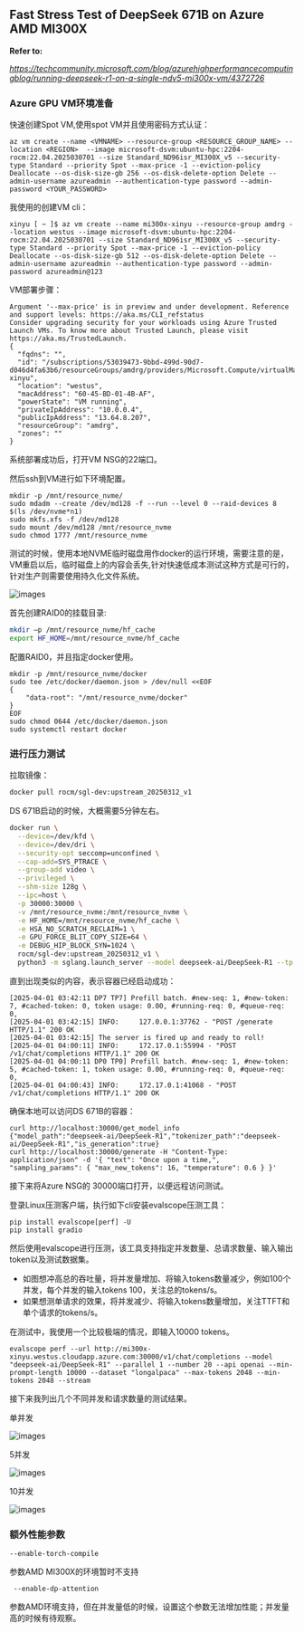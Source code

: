 ## Fast Stress Test of DeepSeek 671B on Azure AMD MI300X

**Refer to:**

*https://techcommunity.microsoft.com/blog/azurehighperformancecomputingblog/running-deepseek-r1-on-a-single-ndv5-mi300x-vm/4372726*

### Azure GPU VM环境准备

快速创建Spot VM,使用spot VM并且使用密码方式认证：

```
az vm create --name <VMNAME> --resource-group <RESOURCE_GROUP_NAME> --location <REGION>  --image microsoft-dsvm:ubuntu-hpc:2204-rocm:22.04.2025030701 --size Standard_ND96isr_MI300X_v5 --security-type Standard --priority Spot --max-price -1 --eviction-policy Deallocate --os-disk-size-gb 256 --os-disk-delete-option Delete --admin-username azureadmin --authentication-type password --admin-password <YOUR_PASSWORD>

```

我使用的创建VM cli：

```
xinyu [ ~ ]$ az vm create --name mi300x-xinyu --resource-group amdrg --location westus --image microsoft-dsvm:ubuntu-hpc:2204-rocm:22.04.2025030701 --size Standard_ND96isr_MI300X_v5 --security-type Standard --priority Spot --max-price -1 --eviction-policy Deallocate --os-disk-size-gb 512 --os-disk-delete-option Delete --admin-username azureadmin --authentication-type password --admin-password azureadmin@123
```

VM部署步骤：

```
Argument '--max-price' is in preview and under development. Reference and support levels: https://aka.ms/CLI_refstatus
Consider upgrading security for your workloads using Azure Trusted Launch VMs. To know more about Trusted Launch, please visit https://aka.ms/TrustedLaunch.
{
  "fqdns": "",
  "id": "/subscriptions/53039473-9bbd-499d-90d7-d046d4fa63b6/resourceGroups/amdrg/providers/Microsoft.Compute/virtualMachines/mi300x-xinyu",
  "location": "westus",
  "macAddress": "60-45-BD-01-4B-AF",
  "powerState": "VM running",
  "privateIpAddress": "10.0.0.4",
  "publicIpAddress": "13.64.8.207",
  "resourceGroup": "amdrg",
  "zones": ""
}
```

系统部署成功后，打开VM NSG的22端口。

然后ssh到VM进行如下环境配置。

```
mkdir -p /mnt/resource_nvme/
sudo mdadm --create /dev/md128 -f --run --level 0 --raid-devices 8 $(ls /dev/nvme*n1)  
sudo mkfs.xfs -f /dev/md128 
sudo mount /dev/md128 /mnt/resource_nvme 
sudo chmod 1777 /mnt/resource_nvme  
```

测试的时候，使用本地NVME临时磁盘用作docker的运行环境，需要注意的是，VM重启以后，临时磁盘上的内容会丢失,针对快速低成本测试这种方式是可行的，针对生产则需要使用持久化文件系统。

![images](https://github.com/xinyuwei-david/david-share/blob/master/Deep-Learning/Stress-Test-DeepSeek-671B-on-Azure-MI300X/images/1.png)

首先创建RAID0的挂载目录:

```bash
mkdir –p /mnt/resource_nvme/hf_cache 
export HF_HOME=/mnt/resource_nvme/hf_cache 
```

配置RAID0，并且指定docker使用。

```
mkdir -p /mnt/resource_nvme/docker 
sudo tee /etc/docker/daemon.json > /dev/null <<EOF 
{ 
    "data-root": "/mnt/resource_nvme/docker" 
} 
EOF 
sudo chmod 0644 /etc/docker/daemon.json 
sudo systemctl restart docker 
```

### 进行压力测试

拉取镜像：

```bash
docker pull rocm/sgl-dev:upstream_20250312_v1
```

DS 671B启动的时候，大概需要5分钟左右。

```bash
docker run \
  --device=/dev/kfd \
  --device=/dev/dri \
  --security-opt seccomp=unconfined \
  --cap-add=SYS_PTRACE \
  --group-add video \
  --privileged \
  --shm-size 128g \
  --ipc=host \
  -p 30000:30000 \
  -v /mnt/resource_nvme:/mnt/resource_nvme \
  -e HF_HOME=/mnt/resource_nvme/hf_cache \
  -e HSA_NO_SCRATCH_RECLAIM=1 \
  -e GPU_FORCE_BLIT_COPY_SIZE=64 \
  -e DEBUG_HIP_BLOCK_SYN=1024 \
  rocm/sgl-dev:upstream_20250312_v1 \
  python3 -m sglang.launch_server --model deepseek-ai/DeepSeek-R1 --tp 8 --trust-remote-code --chunked-prefill-size 131072 --enable-torch-comple --torch-compile-max-bs 256 --host 0.0.0.0 
```

直到出现类似的内容，表示容器已经启动成功：

```
[2025-04-01 03:42:11 DP7 TP7] Prefill batch. #new-seq: 1, #new-token: 7, #cached-token: 0, token usage: 0.00, #running-req: 0, #queue-req: 0, 
[2025-04-01 03:42:15] INFO:     127.0.0.1:37762 - "POST /generate HTTP/1.1" 200 OK
[2025-04-01 03:42:15] The server is fired up and ready to roll!
[2025-04-01 04:00:11] INFO:     172.17.0.1:55994 - "POST /v1/chat/completions HTTP/1.1" 200 OK
[2025-04-01 04:00:11 DP0 TP0] Prefill batch. #new-seq: 1, #new-token: 5, #cached-token: 1, token usage: 0.00, #running-req: 0, #queue-req: 0, 
[2025-04-01 04:00:43] INFO:     172.17.0.1:41068 - "POST /v1/chat/completions HTTP/1.1" 200 OK
```

确保本地可以访问DS 671B的容器：

```
curl http://localhost:30000/get_model_info 
{"model_path":"deepseek-ai/DeepSeek-R1","tokenizer_path":"deepseek-ai/DeepSeek-R1","is_generation":true} 
curl http://localhost:30000/generate -H "Content-Type: application/json" -d '{ "text": "Once upon a time,", "sampling_params": { "max_new_tokens": 16, "temperature": 0.6 } }'
```

接下来将Azure NSG的 30000端口打开，以便远程访问测试。

登录Linux压测客户端，执行如下cli安装evalscope压测工具：

```
pip install evalscope[perf] -U
pip install gradio
```

然后使用evalscope进行压测，该工具支持指定并发数量、总请求数量、输入输出token以及测试数据集。

- 如图想冲高总的吞吐量，将并发量增加、将输入tokens数量减少，例如100个并发，每个并发的输入tokens 100，关注总的tokens/s。
- 如果想测单请求的效果，将并发减少、将输入tokens数量增加，关注TTFT和单个请求的tokens/s。



在测试中，我使用一个比较极端的情况，即输入10000 tokens。

```
evalscope perf --url http://mi300x-xinyu.westus.cloudapp.azure.com:30000/v1/chat/completions --model "deepseek-ai/DeepSeek-R1" --parallel 1 --number 20 --api openai --min-prompt-length 10000 --dataset "longalpaca" --max-tokens 2048 --min-tokens 2048 --stream 

```

接下来我列出几个不同并发和请求数量的测试结果。

单并发

![images](https://github.com/xinyuwei-david/david-share/blob/master/Deep-Learning/Stress-Test-DeepSeek-671B-on-Azure-MI300X/images/2.jpg)



5并发 

![images](https://github.com/xinyuwei-david/david-share/blob/master/Deep-Learning/Stress-Test-DeepSeek-671B-on-Azure-MI300X/images/3.jpg)



10并发

![images](https://github.com/xinyuwei-david/david-share/blob/master/Deep-Learning/Stress-Test-DeepSeek-671B-on-Azure-MI300X/images/4.jpg)



### 额外性能参数

```
--enable-torch-compile
```

参数AMD MI300X的环境暂时不支持

```
 --enable-dp-attention 
```

参数AMD环境支持，但在并发量低的时候，设置这个参数无法增加性能；并发量高的时候有待观察。